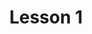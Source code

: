 ---
title: "Lesson 1"
description: "Learning an action generator using a goal conditioned GAN penalized by a normalized diversification loss that prevents mode collapse and captures the real distribution better. A visual Model Predictive Controller was implemented for control. Details of approach and implementation can be found in report and github code linked below."
---